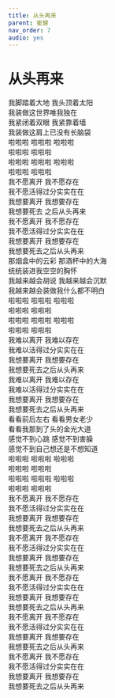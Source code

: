 ```yaml
---
title: 从头再来
parent: 崔健
nav_order: 7
audio: yes
---
```


# 从头再来

我脚踏着大地 我头顶着太阳  
我装做这世界唯我独在  
我紧闭着双眼 我紧靠着墙  
我装做这肩上已没有长脑袋  
啦啦啦 啦啦啦 啦啦啦  
啦啦啦 啦啦啦  
啦啦啦 啦啦啦 啦啦啦  
啦啦啦 啦啦啦  
我不愿离开 我不愿存在  
我不愿活得过分实实在在  
我想要离开 我想要存在  
我想要死去 之后从头再来  
我不愿离开 我不愿存在  
我不愿活得过分实实在在  
我想要离开 我想要存在  
我想要死去之后从头再来  
那烟盒中的云彩 那酒杯中的大海  
统统装进我空空的胸怀  
我越来越会胡说 我越来越会沉默  
我越来越会装做我什么都不明白  
啦啦啦 啦啦啦 啦啦啦  
啦啦啦 啦啦啦  
啦啦啦 啦啦啦 啦啦啦  
啦啦啦 啦啦啦  
我难以离开 我难以存在  
我难以活得过分实实在在  
我想要离开 我想要存在  
我想要死去之后从头再来  
我难以离开 我难以存在  
我难以活得过分实实在在  
我想要离开 我想要存在  
我想要死去之后从头再来  
看看前后左右 看看男女老少  
看看我那到了头的金光大道  
感觉不到心跳 感觉不到害臊  
感觉不到自己想还是不想知道  
啦啦啦 啦啦啦 啦啦啦  
啦啦啦 啦啦啦  
啦啦啦 啦啦啦 啦啦啦  
啦啦啦 啦啦啦  
我不愿离开 我不愿存在  
我不愿活得过分实实在在  
我想要离开 我想要存在  
我想要死去之后从头再来  
我不愿离开 我不愿存在  
我不愿活得过分实实在在  
我想要离开 我想要存在  
我想要死去之后从头再来  
我不愿离开 我不愿存在  
我不愿活得过分实实在在  
我想要离开 我想要存在  
我想要死去之后从头再来  
我不愿离开 我不愿存在  
我不愿活得过分实实在在  
我想要离开 我想要存在  
我想要死去之后从头再来  
我不愿离开 我不愿存在  
我不愿活得过分实实在在  
我想要离开 我想要存在  
我想要死去之后从头再来  